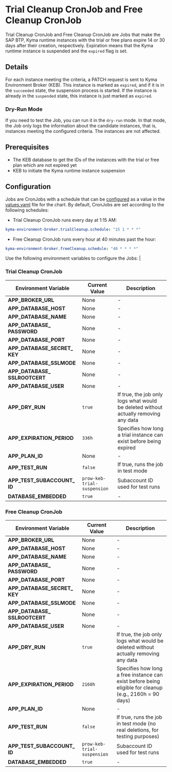 # Trial Cleanup CronJob and Free Cleanup CronJob

Trial Cleanup CronJob and Free Cleanup CronJob are Jobs that make the SAP BTP, Kyma runtime instances with the trial or free plans expire 14 or 30 days after their creation, respectively.
Expiration means that the Kyma runtime instance is suspended and the `expired` flag is set.

## Details

For each instance meeting the criteria, a PATCH request is sent to Kyma Environment Broker (KEB). This instance is marked as `expired`, and if it is in the `succeeded` state, the suspension process is started.
If the instance is already in the `suspended` state, this instance is just marked as `expired`.

### Dry-Run Mode

If you need to test the Job, you can run it in the `dry-run` mode.
In that mode, the Job only logs the information about the candidate instances, that is, instances meeting the configured criteria. The instances are not affected.

## Prerequisites

* The KEB database to get the IDs of the instances with the trial or free plan which are not expired yet
* KEB to initiate the Kyma runtime instance suspension

## Configuration

Jobs are CronJobs with a schedule that can be [configured](https://kubernetes.io/docs/concepts/workloads/controllers/cron-jobs/#cron-schedule-syntax) as a value in the [values.yaml](../../resources/keb/values.yaml) file for the chart.
By default, CronJobs are set according to the following schedules:

* Trial Cleanup CronJob runs every day at 1:15 AM:

```yaml  
kyma-environment-broker.trialCleanup.schedule: "15 1 * * *"
```

* Free Cleanup CronJob runs every hour at 40 minutes past the hour:

```yaml
kyma-environment-broker.freeCleanup.schedule: "40 * * * *"
```

Use the following environment variables to configure the Jobs:
                         |
### Trial Cleanup CronJob

| Environment Variable | Current Value | Description |
|---------------------|------------------------------|---------------------------------------------------------------|
| **APP_BROKER_URL** | None | - |
| **APP_DATABASE_HOST** | None | - |
| **APP_DATABASE_NAME** | None | - |
| **APP_DATABASE_&#x200b;PASSWORD** | None | - |
| **APP_DATABASE_PORT** | None | - |
| **APP_DATABASE_SECRET_&#x200b;KEY** | None | - |
| **APP_DATABASE_SSLMODE** | None | - |
| **APP_DATABASE_&#x200b;SSLROOTCERT** | None | - |
| **APP_DATABASE_USER** | None | - |
| **APP_DRY_RUN** | <code>true</code> | If true, the job only logs what would be deleted without actually removing any data |
| **APP_EXPIRATION_&#x200b;PERIOD** | <code>336h</code> | Specifies how long a trial instance can exist before being expired |
| **APP_PLAN_ID** | None | - |
| **APP_TEST_RUN** | <code>false</code> | If true, runs the job in test mode |
| **APP_TEST_SUBACCOUNT_&#x200b;ID** | <code>prow-keb-trial-suspension</code> | Subaccount ID used for test runs |
| **DATABASE_EMBEDDED** | <code>true</code> | - |


### Free Cleanup CronJob

| Environment Variable | Current Value | Description |
|---------------------|------------------------------|---------------------------------------------------------------|
| **APP_BROKER_URL** | None | - |
| **APP_DATABASE_HOST** | None | - |
| **APP_DATABASE_NAME** | None | - |
| **APP_DATABASE_&#x200b;PASSWORD** | None | - |
| **APP_DATABASE_PORT** | None | - |
| **APP_DATABASE_SECRET_&#x200b;KEY** | None | - |
| **APP_DATABASE_SSLMODE** | None | - |
| **APP_DATABASE_&#x200b;SSLROOTCERT** | None | - |
| **APP_DATABASE_USER** | None | - |
| **APP_DRY_RUN** | <code>true</code> | If true, the job only logs what would be deleted without actually removing any data |
| **APP_EXPIRATION_&#x200b;PERIOD** | <code>2160h</code> | Specifies how long a free instance can exist before being eligible for cleanup (e.g., 2160h = 90 days) |
| **APP_PLAN_ID** | None | - |
| **APP_TEST_RUN** | <code>false</code> | If true, runs the job in test mode (no real deletions, for testing purposes) |
| **APP_TEST_SUBACCOUNT_&#x200b;ID** | <code>prow-keb-trial-suspension</code> | Subaccount ID used for test runs |
| **DATABASE_EMBEDDED** | <code>true</code> | - |

